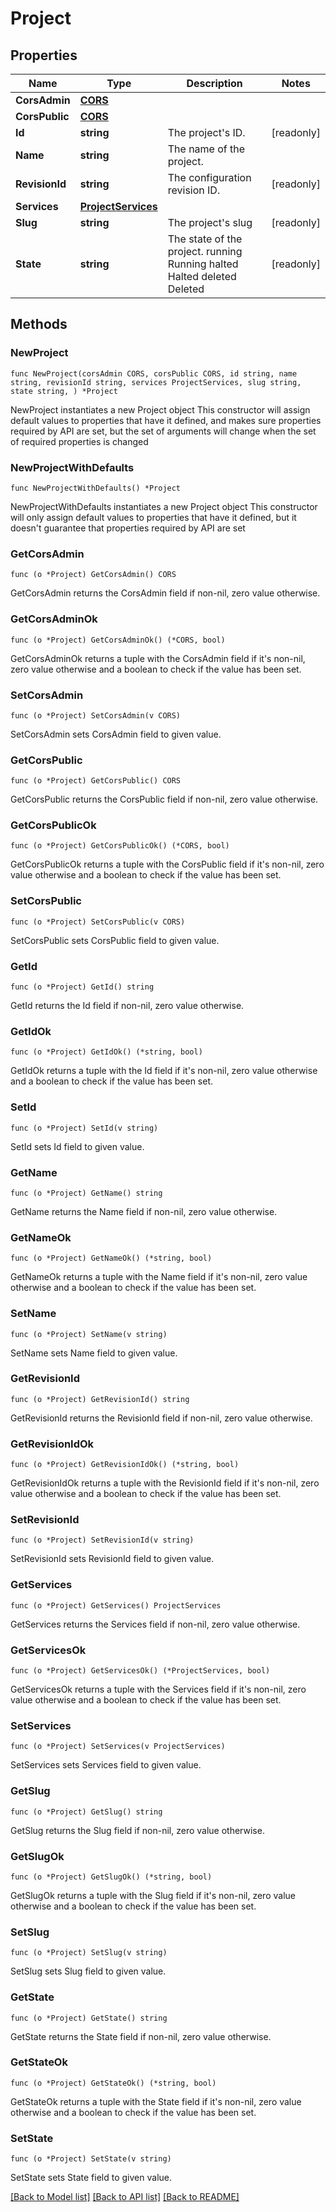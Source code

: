 # Project

## Properties

Name | Type | Description | Notes
------------ | ------------- | ------------- | -------------
**CorsAdmin** | [**CORS**](CORS.md) |  | 
**CorsPublic** | [**CORS**](CORS.md) |  | 
**Id** | **string** | The project&#39;s ID. | [readonly] 
**Name** | **string** | The name of the project. | 
**RevisionId** | **string** | The configuration revision ID. | [readonly] 
**Services** | [**ProjectServices**](ProjectServices.md) |  | 
**Slug** | **string** | The project&#39;s slug | [readonly] 
**State** | **string** | The state of the project. running Running halted Halted deleted Deleted | [readonly] 

## Methods

### NewProject

`func NewProject(corsAdmin CORS, corsPublic CORS, id string, name string, revisionId string, services ProjectServices, slug string, state string, ) *Project`

NewProject instantiates a new Project object
This constructor will assign default values to properties that have it defined,
and makes sure properties required by API are set, but the set of arguments
will change when the set of required properties is changed

### NewProjectWithDefaults

`func NewProjectWithDefaults() *Project`

NewProjectWithDefaults instantiates a new Project object
This constructor will only assign default values to properties that have it defined,
but it doesn't guarantee that properties required by API are set

### GetCorsAdmin

`func (o *Project) GetCorsAdmin() CORS`

GetCorsAdmin returns the CorsAdmin field if non-nil, zero value otherwise.

### GetCorsAdminOk

`func (o *Project) GetCorsAdminOk() (*CORS, bool)`

GetCorsAdminOk returns a tuple with the CorsAdmin field if it's non-nil, zero value otherwise
and a boolean to check if the value has been set.

### SetCorsAdmin

`func (o *Project) SetCorsAdmin(v CORS)`

SetCorsAdmin sets CorsAdmin field to given value.


### GetCorsPublic

`func (o *Project) GetCorsPublic() CORS`

GetCorsPublic returns the CorsPublic field if non-nil, zero value otherwise.

### GetCorsPublicOk

`func (o *Project) GetCorsPublicOk() (*CORS, bool)`

GetCorsPublicOk returns a tuple with the CorsPublic field if it's non-nil, zero value otherwise
and a boolean to check if the value has been set.

### SetCorsPublic

`func (o *Project) SetCorsPublic(v CORS)`

SetCorsPublic sets CorsPublic field to given value.


### GetId

`func (o *Project) GetId() string`

GetId returns the Id field if non-nil, zero value otherwise.

### GetIdOk

`func (o *Project) GetIdOk() (*string, bool)`

GetIdOk returns a tuple with the Id field if it's non-nil, zero value otherwise
and a boolean to check if the value has been set.

### SetId

`func (o *Project) SetId(v string)`

SetId sets Id field to given value.


### GetName

`func (o *Project) GetName() string`

GetName returns the Name field if non-nil, zero value otherwise.

### GetNameOk

`func (o *Project) GetNameOk() (*string, bool)`

GetNameOk returns a tuple with the Name field if it's non-nil, zero value otherwise
and a boolean to check if the value has been set.

### SetName

`func (o *Project) SetName(v string)`

SetName sets Name field to given value.


### GetRevisionId

`func (o *Project) GetRevisionId() string`

GetRevisionId returns the RevisionId field if non-nil, zero value otherwise.

### GetRevisionIdOk

`func (o *Project) GetRevisionIdOk() (*string, bool)`

GetRevisionIdOk returns a tuple with the RevisionId field if it's non-nil, zero value otherwise
and a boolean to check if the value has been set.

### SetRevisionId

`func (o *Project) SetRevisionId(v string)`

SetRevisionId sets RevisionId field to given value.


### GetServices

`func (o *Project) GetServices() ProjectServices`

GetServices returns the Services field if non-nil, zero value otherwise.

### GetServicesOk

`func (o *Project) GetServicesOk() (*ProjectServices, bool)`

GetServicesOk returns a tuple with the Services field if it's non-nil, zero value otherwise
and a boolean to check if the value has been set.

### SetServices

`func (o *Project) SetServices(v ProjectServices)`

SetServices sets Services field to given value.


### GetSlug

`func (o *Project) GetSlug() string`

GetSlug returns the Slug field if non-nil, zero value otherwise.

### GetSlugOk

`func (o *Project) GetSlugOk() (*string, bool)`

GetSlugOk returns a tuple with the Slug field if it's non-nil, zero value otherwise
and a boolean to check if the value has been set.

### SetSlug

`func (o *Project) SetSlug(v string)`

SetSlug sets Slug field to given value.


### GetState

`func (o *Project) GetState() string`

GetState returns the State field if non-nil, zero value otherwise.

### GetStateOk

`func (o *Project) GetStateOk() (*string, bool)`

GetStateOk returns a tuple with the State field if it's non-nil, zero value otherwise
and a boolean to check if the value has been set.

### SetState

`func (o *Project) SetState(v string)`

SetState sets State field to given value.



[[Back to Model list]](../README.md#documentation-for-models) [[Back to API list]](../README.md#documentation-for-api-endpoints) [[Back to README]](../README.md)


